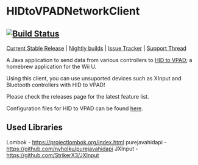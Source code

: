 
# HIDtoVPADNetworkClient
[![Build Status](https://circleci.com/gh/QuarkTheAwesome/HIDtoVPADNetworkClient.svg?style=shield&circle-token=:circle-token)](https://circleci.com/gh/QuarkTheAwesome/HIDtoVPADNetworkClient)
---
[Current Stable Release](https://github.com/QuarkTheAwesome/HIDtoVPADNetworkClient/releases/latest) | [Nightly builds](https://github.com/QuarkTheAwesome/HIDtoVPADNetworkClient/releases) | [Issue Tracker](https://github.com/QuarkTheAwesome/HIDtoVPADNetworkClient/issues) | [Support Thread](https://gbatemp.net/threads/hid-to-vpad.424127/)

A Java application to send data from various controllers to [HID to VPAD](https://github.com/Maschell/hid_to_vpad); a homebrew application for the Wii U.

Using this client, you can use unsuported devices such as XInput and Bluetooth controllers with HID to VPAD!

Please check the releases page for the latest feature list.

Configuration files for HID to VPAD can be found [here](https://github.com/Maschell/controller_patcher_configs).

## Used Libraries
Lombok - https://projectlombok.org/index.html
purejavahidapi - https://github.com/nyholku/purejavahidapi
JXInput - https://github.com/StrikerX3/JXInput
